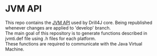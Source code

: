 # JVM API

This repo contains the [JVM API](https://docs.oracle.com/javase/7/docs/platform/jvmti/jvmti.html) used by Drill4J core.
Being republished whenever changes are applied to 'develop' branch.
<br>
The main goal of this repository is to generate functions described in jvmti.def file using .h files for each platform.
<br>
These functions are required to communicate with the Java Virtual Machine.
